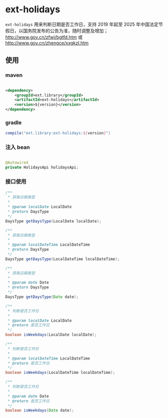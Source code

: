 # ext-holidays

`ext-holidays` 用来判断日期是否工作日，支持 2019 年起至 2025
年中国法定节假日，以国务院发布的公告为准，随时调整及增加；http://www.gov.cn/zfwj/bgtfd.htm
或 http://www.gov.cn/zhengce/xxgkzl.htm

## 使用

### maven

```xml

<dependency>
    <groupId>ext.library</groupId>
    <artifactId>ext-holidays</artifactId>
    <version>${version}</version>
</dependency>
```

### gradle

```groovy
compile("ext.library:ext-holidays:${version}")
```

### 注入 bean

```java

@Autowired
private HolidaysApi holidaysApi;
```

### 接口使用

```java
/**
 * 获取日期类型
 *
 * @param localDate LocalDate
 * @return DaysType
 */
DaysType getDaysType(LocalDate localDate);

/**
 * 获取日期类型
 *
 * @param localDateTime LocalDateTime
 * @return DaysType
 */
DaysType getDaysType(LocalDateTime localDateTime);

/**
 * 获取日期类型
 *
 * @param date Date
 * @return DaysType
 */
DaysType getDaysType(Date date);

/**
 * 判断是否工作日
 *
 * @param localDate LocalDate
 * @return 是否工作日
 */
boolean isWeekdays(LocalDate localDate);

/**
 * 判断是否工作日
 *
 * @param localDateTime LocalDateTime
 * @return 是否工作日
 */
boolean isWeekdays(LocalDateTime localDateTime);

/**
 * 判断是否工作日
 *
 * @param date Date
 * @return 是否工作日
 */
boolean isWeekdays(Date date);
```
